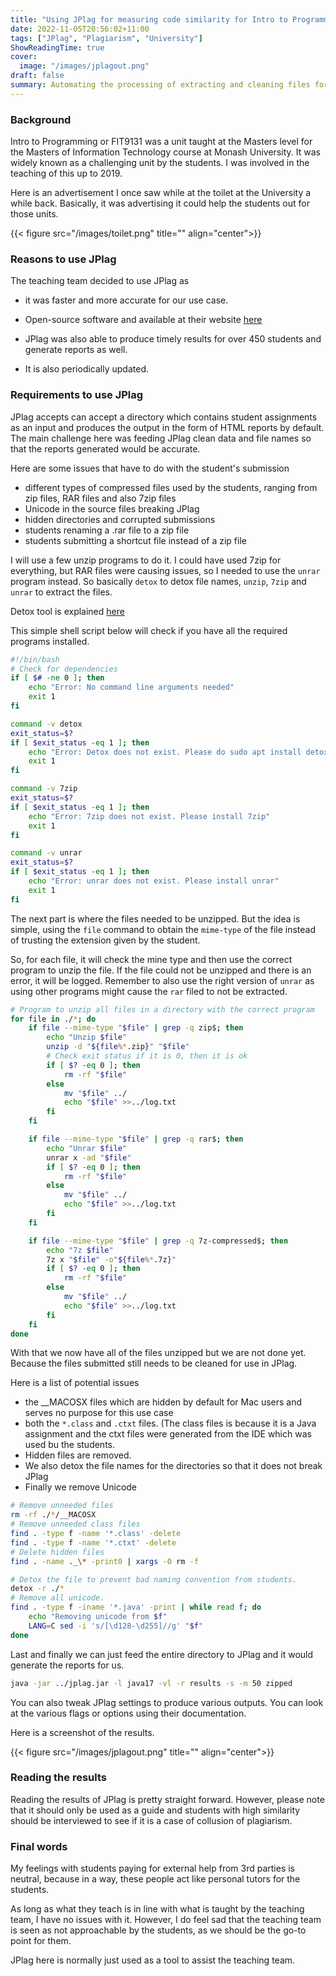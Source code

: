 ```yaml
---
title: "Using JPlag for measuring code similarity for Intro to Programming"
date: 2022-11-05T20:56:02+11:00
tags: ["JPlag", "Plagiarism", "University"]
ShowReadingTime: true
cover:
  image: "/images/jplagout.png"
draft: false
summary: Automating the processing of extracting and cleaning files for JPlag input
---
```


### Background

Intro to Programming or FIT9131 was a unit taught at the Masters level for the Masters of Information Technology course at Monash University. It was widely known as a challenging unit by the students. I was involved in the teaching of this up to 2019. 

Here is an advertisement I once saw while at the toilet at the University a while back. Basically, it was advertising it could help the students out for those units.

{{< figure src="/images/toilet.png" title="" align="center">}}


### Reasons to use JPlag

The teaching team decided to use JPlag as 

- it was faster and more accurate for our use case. 

- Open-source software and available at their website [here](https://github.com/jplag/JPlag)

- JPlag was also able to produce timely results for over 450 students and generate reports as well. 

- It is also periodically updated. 

### Requirements to use JPlag

JPlag accepts can accept a directory which contains student assignments as an input and produces the output in the form of HTML reports by default. The main challenge here was feeding JPlag clean data and file names so that the reports generated would be accurate. 

Here are some issues that have to do with the student's submission
 - different types of compressed files used by the students, ranging from zip files, RAR files and also 7zip files
 - Unicode in the source files breaking JPlag
 - hidden directories and corrupted submissions
 - students renaming a .rar file to a zip file
 - students submitting a shortcut file instead of a zip file
  
I will use a few unzip programs to do it. I could have used 7zip for everything, but RAR files were causing issues, so I needed to use the ``unrar`` program instead. So basically ``detox`` to detox file names, ``unzip``, ``7zip`` and ``unrar`` to extract the files.

Detox tool is explained [here](https://manpages.ubuntu.com/manpages/trusty/man1/detox.1.html)

This simple shell script below will check if you have all the required programs installed. 

```sh
#!/bin/bash
# Check for dependencies
if [ $# -ne 0 ]; then
    echo "Error: No command line arguments needed"
    exit 1
fi

command -v detox
exit_status=$?
if [ $exit_status -eq 1 ]; then
    echo "Error: Detox does not exist. Please do sudo apt install detox"
    exit 1
fi

command -v 7zip
exit_status=$?
if [ $exit_status -eq 1 ]; then
    echo "Error: 7zip does not exist. Please install 7zip"
    exit 1
fi

command -v unrar
exit_status=$?
if [ $exit_status -eq 1 ]; then
    echo "Error: unrar does not exist. Please install unrar"
    exit 1
fi

```

The next part is where the files needed to be unzipped. But the idea is simple, using the ``file`` command to obtain the ``mime-type`` of  the file instead of trusting the extension given by the student.

So, for each file, it will check the mine type and then use the correct program to unzip the file. If the file could not be unzipped and there is an error, it will be logged. Remember to also use the right version of ``unrar`` as using other programs might cause the ``rar`` filed to not be extracted.

```sh
# Program to unzip all files in a directory with the correct program
for file in ./*; do
    if file --mime-type "$file" | grep -q zip$; then
        echo "Unzip $file"
        unzip -d "${file%*.zip}" "$file"
        # Check exit status if it is 0, then it is ok
        if [ $? -eq 0 ]; then
            rm -rf "$file"
        else
            mv "$file" ../
            echo "$file" >>../log.txt
        fi
    fi

    if file --mime-type "$file" | grep -q rar$; then
        echo "Unrar $file"
        unrar x -ad "$file"
        if [ $? -eq 0 ]; then
            rm -rf "$file"
        else
            mv "$file" ../
            echo "$file" >>../log.txt
        fi
    fi

    if file --mime-type "$file" | grep -q 7z-compressed$; then
        echo "7z $file"
        7z x "$file" -o"${file%*.7z}"
        if [ $? -eq 0 ]; then
            rm -rf "$file"
        else
            mv "$file" ../
            echo "$file" >>../log.txt
        fi
    fi
done

```

With that we now have all of the files unzipped but we are not done yet. Because the files submitted still needs to be cleaned for use in JPlag. 

Here is a list of potential issues

- the __MACOSX files which are hidden by default for Mac users and serves no purpose for this use case
- both the ``*.class`` and ``.ctxt`` files. (The class files is because it is a Java assignment and the ctxt files were generated from the IDE which was used bu the students.
- Hidden files are removed. 
- We also detox the file names for the directories so that it does not break JPlag
- Finally we remove Unicode 

```sh
# Remove unneeded files
rm -rf ./*/__MACOSX
# Remove unneeded class files
find . -type f -name '*.class' -delete
find . -type f -name '*.ctxt' -delete
# Delete hidden files
find . -name ._\* -print0 | xargs -0 rm -f

# Detox the file to prevent bad naming convention from students.
detox -r ./*
# Remove all unicode.
find . -type f -iname '*.java' -print | while read f; do
    echo "Removing unicode from $f"
    LANG=C sed -i 's/[\d128-\d255]//g' "$f"
done

```

Last and finally we can just feed the entire directory to JPlag and it would generate the reports for us.

```sh
java -jar ../jplag.jar -l java17 -vl -r results -s -m 50 zipped
```

You can also tweak JPlag settings to produce various outputs. You can look at the various flags or options using their documentation.

Here is a screenshot of the results.

{{< figure src="/images/jplagout.png" title="" align="center">}}

### Reading the results

Reading the results of JPlag is pretty straight forward. However, please note that it should only be used as a guide and students with high similarity should be interviewed to see if it is a case of collusion of plagiarism.




### Final words

My feelings with students paying for external help from 3rd parties is neutral, because in a way, these people act like personal tutors for the students. 

As long as what they teach is in line with what is taught by the teaching team, I have no issues with it. However, I do feel sad that the teaching team is seen as not approachable by the students, as we should be the go-to point for them. 

JPlag here is normally just used as a tool to assist the teaching team.